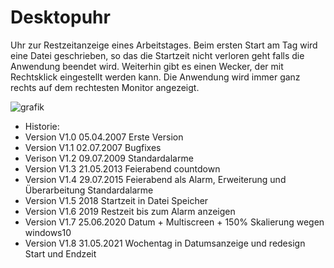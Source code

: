 # Desktopuhr
Uhr zur Restzeitanzeige eines Arbeitstages. Beim ersten Start am Tag wird eine Datei geschrieben, so das die Startzeit nicht verloren geht falls die Anwendung beendet wird. Weiterhin gibt es einen Wecker, der mit Rechtsklick eingestellt werden kann. Die Anwendung wird immer ganz rechts auf dem rechtesten Monitor angezeigt.

![grafik](https://user-images.githubusercontent.com/13506269/159512066-88a94c81-5fcc-4ef2-9e80-084c33ad9437.png)

 * Historie:
 * Version V1.0		05.04.2007 Erste Version
 * Version V1.1		02.07.2007 Bugfixes
 * Verison V1.2		09.07.2009 Standardalarme
 * Version V1.3		21.05.2013 Feierabend countdown
 * Version V1.4		29.07.2015 Feierabend als Alarm, Erweiterung und Überarbeitung Standardalarme
 * Version V1.5     	2018 	   Startzeit in Datei Speicher
 * Version V1.6     	2019       Restzeit bis zum Alarm anzeigen
 * Version V1.7     	25.06.2020 Datum + Multiscreen + 150% Skalierung wegen windows10
 * Version V1.8     	31.05.2021 Wochentag in Datumsanzeige und redesign Start und Endzeit
